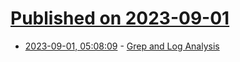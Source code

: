 # [Published on 2023-09-01](index.md)

* [2023-09-01, 05:08:09](https://lobste.rs/s/xbs5t8/grep_log_analysis) - [Grep and Log Analysis](https://muhammadraza.me/2023/grep-log-analysis/)
